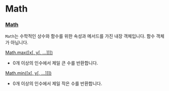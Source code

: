 # Math

### [Math](https://developer.mozilla.org/ko/docs/Web/JavaScript/Reference/Global_Objects/Math)
`Math`는 수학적인 상수와 함수를 위한 속성과 메서드를 가진 내장 객체입니다. 함수 객체가 아닙니다.

[Math.max([x[, y[, …]]])](https://developer.mozilla.org/ko/docs/Web/JavaScript/Reference/Global_Objects/Math/max)
- 0개 이상의 인수에서 제일 큰 수를 반환합니다.

[Math.min([x[, y[, …]]])](https://developer.mozilla.org/ko/docs/Web/JavaScript/Reference/Global_Objects/Math/min)
- 0개 이상의 인수에서 제일 작은 수를 반환합니다.